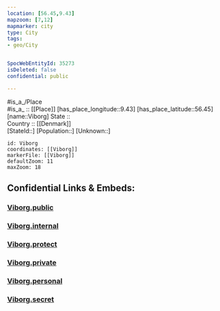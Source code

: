 ```yaml
---
location: [56.45,9.43] 
mapzoom: [7,12] 
mapmarker: city 
type: City
tags:
- geo/City


SpocWebEntityId: 35273
isDeleted: false
confidential: public

---
```

#is_a_/Place  
#is_a_ :: [[Place]] 
[has_place_longitude::9.43] 
[has_place_latitude::56.45] 
[name::Viborg] 
State ::  
Country :: [[Denmark]]  
[StateId::] 
[Population::] 
[Unknown::] 


```leaflet
id: Viborg
coordinates: [[Viborg]] 
markerFile: [[Viborg]] 
defaultZoom: 11 
maxZoom: 18
```


## Confidential Links & Embeds: 

### [Viborg.public](/_public/\Earth\Continent\Europe\Europe~North\Denmark\Regions~Denmark\Midtjylland\CityViborg.public.md) 

### [Viborg.internal](/_internal/\Earth\Continent\Europe\Europe~North\Denmark\Regions~Denmark\Midtjylland\CityViborg.internal.md) 

### [Viborg.protect](/_protect/\Earth\Continent\Europe\Europe~North\Denmark\Regions~Denmark\Midtjylland\CityViborg.protect.md) 

### [Viborg.private](/_private/\Earth\Continent\Europe\Europe~North\Denmark\Regions~Denmark\Midtjylland\CityViborg.private.md) 

### [Viborg.personal](/_personal/\Earth\Continent\Europe\Europe~North\Denmark\Regions~Denmark\Midtjylland\CityViborg.personal.md) 

### [Viborg.secret](/_secret/\Earth\Continent\Europe\Europe~North\Denmark\Regions~Denmark\Midtjylland\CityViborg.secret.md)

